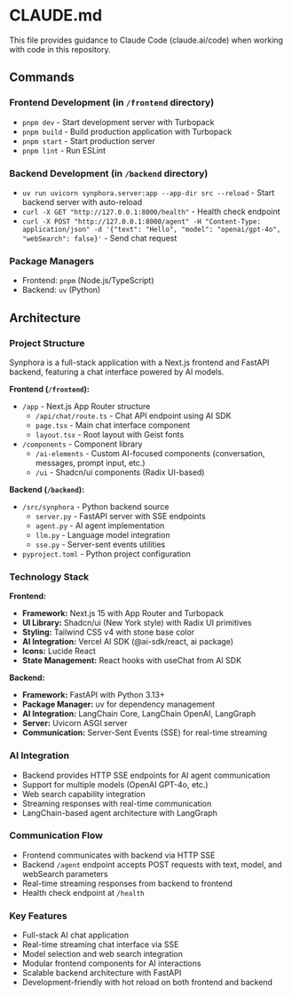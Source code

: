 # CLAUDE.md

This file provides guidance to Claude Code (claude.ai/code) when working with code in this repository.

## Commands

### Frontend Development (in `/frontend` directory)
- `pnpm dev` - Start development server with Turbopack
- `pnpm build` - Build production application with Turbopack
- `pnpm start` - Start production server
- `pnpm lint` - Run ESLint

### Backend Development (in `/backend` directory)
- `uv run uvicorn synphora.server:app --app-dir src --reload` - Start backend server with auto-reload
- `curl -X GET "http://127.0.0.1:8000/health"` - Health check endpoint
- `curl -X POST "http://127.0.0.1:8000/agent" -H "Content-Type: application/json" -d '{"text": "Hello", "model": "openai/gpt-4o", "webSearch": false}'` - Send chat request

### Package Managers
- Frontend: `pnpm` (Node.js/TypeScript)
- Backend: `uv` (Python)

## Architecture

### Project Structure
Synphora is a full-stack application with a Next.js frontend and FastAPI backend, featuring a chat interface powered by AI models.

**Frontend (`/frontend`):**
- `/app` - Next.js App Router structure
  - `/api/chat/route.ts` - Chat API endpoint using AI SDK
  - `page.tsx` - Main chat interface component
  - `layout.tsx` - Root layout with Geist fonts
- `/components` - Component library
  - `/ai-elements` - Custom AI-focused components (conversation, messages, prompt input, etc.)
  - `/ui` - Shadcn/ui components (Radix UI-based)

**Backend (`/backend`):**
- `/src/synphora` - Python backend source
  - `server.py` - FastAPI server with SSE endpoints
  - `agent.py` - AI agent implementation
  - `llm.py` - Language model integration
  - `sse.py` - Server-sent events utilities
- `pyproject.toml` - Python project configuration

### Technology Stack

**Frontend:**
- **Framework:** Next.js 15 with App Router and Turbopack
- **UI Library:** Shadcn/ui (New York style) with Radix UI primitives
- **Styling:** Tailwind CSS v4 with stone base color
- **AI Integration:** Vercel AI SDK (@ai-sdk/react, ai package)
- **Icons:** Lucide React
- **State Management:** React hooks with useChat from AI SDK

**Backend:**
- **Framework:** FastAPI with Python 3.13+
- **Package Manager:** uv for dependency management
- **AI Integration:** LangChain Core, LangChain OpenAI, LangGraph
- **Server:** Uvicorn ASGI server
- **Communication:** Server-Sent Events (SSE) for real-time streaming

### AI Integration
- Backend provides HTTP SSE endpoints for AI agent communication
- Support for multiple models (OpenAI GPT-4o, etc.)
- Web search capability integration
- Streaming responses with real-time communication
- LangChain-based agent architecture with LangGraph

### Communication Flow
- Frontend communicates with backend via HTTP SSE
- Backend `/agent` endpoint accepts POST requests with text, model, and webSearch parameters
- Real-time streaming responses from backend to frontend
- Health check endpoint at `/health`

### Key Features
- Full-stack AI chat application
- Real-time streaming chat interface via SSE
- Model selection and web search integration
- Modular frontend components for AI interactions
- Scalable backend architecture with FastAPI
- Development-friendly with hot reload on both frontend and backend
